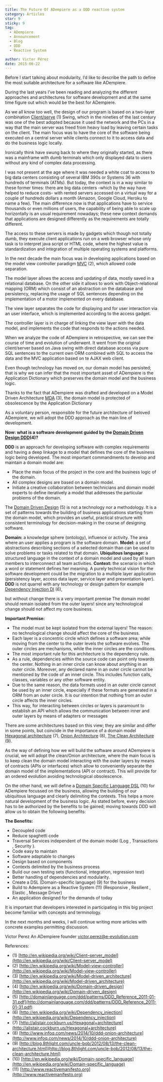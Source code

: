 ```yaml
---
title: The Future Of ADempiere as a DDD reactive system
category: Articles
star: 9
sticky: 9
tag:
  - ADempiere
  - Announcement
  - Blog
  - DDD
  - Reactive System

author: Victor Pérez
date: 2015-06-22
---
```


Before I start talking about modularity, I’d like to describe the path to define the most suitable architecture for a software like ADempiere.

During the last years I’ve been reading and analyzing the different approaches and architectures for software development and at the same time figure out which would be the best for ADempiere.

As we all know too well, the design of our program is based on a two-layer combination [Client/serve](http://en.wikipedia.org/wiki/Client) (1) Swing, which in the nineties of the last century was one of the best adopted because it used the network and the PCs in a way that the main server was freed from heavy load by leaving certain tasks on the client. The main focus was to have the core of the software being executed on a central server while clients connect to it to access data and do the business logic locally.

Ironically think have swung back to where they originally started, as there was a mainframe with dumb terminals which only displayed data to users without any kind of complex data processing.

I was not present at the age where it was needed a white coat to access to big data centers consisting of several IBM 390s or Systems 36 with hundreds of terminals (ATMs). But today, the context is in a way similar to these former times: there are big data centers -which by the way have helped to reduce costs- with rented servers accessed on a virtual way for a couple of hundreds dollars a month (Amazon, Google Cloud, Heroku to name a few). The main difference now is that applications have to service thousands or even millions of users, the capability of being able to scale up horizontally is an usual requirement nowadays; these new context demands that applications are designed differently as the requirements are totally different.

The access to these servers is made by gadgets which though not totally dumb, they execute client applications run on a web browser whose only task is to interpret java script or HTML code, where the highest value is standardization and integration of multiple operating systems and platforms.

In the next decade the main focus was in developing applications based on the model view controller paradigm [MVC](http://en.wikipedia.org/wiki/Model) (2), which allowed code separation.

The model layer allows the access and updating of data, mostly saved in a relational database. On the other side it allows to work with Object-relational mapping (ORM) which consist of an abstraction on the database and persistency, replacing the usage of SQL sentences depending on the implementation of a motor implemented on every database.

The view layer separates the code for displaying and for user interaction via an user interface, which is implemented according to the access gadget.

The controller layer is in charge of linking the view layer with the data model, and implements the code that responds to the actions needed.

When we analyze the code of ADempiere in retrospective, we can see the course of time and evolution of underwent. It went from the original client/server based on Java swing with direct database access via pure SQL sentences to the current own ORM combined with SQL to access the data and the MVC application based on te AJAX web client.

Even though technology has moved on, our domain model has persisted; that is why we can infer that the most important asset of ADempiere is the Application Dictionary which preserves the domain model and the business logic.

Thanks to the fact that ADempiere was drafted and developed on a Model Driven Architecture [MDA](http://en.wikipedia.org/wiki/Model-driven_architecture) (3), the domain model is protected of obsolescence by the Application Dictionary

As a voluntary person, responsible for the future architecture of beloved ADempiere, we will adopt the DDD approach as the main line of development.

**Now: what is a software development guided by the [Domain Driven Design DDD](http://en.wikipedia.org/wiki/Domain-driven_design)(4)?**

**DDD** is an approach for developing software with complex requirements and having a deep linkage to a model that defines the core of the business logic being developed.
The most important commandments to develop and maintain a domain model are:

- Place the main focus of the project in the core and the business logic of the domain.
- All complex designs are based on a domain model.
- Initiate a creative collaboration between technicians and domain model experts to define iteratively a model that addresses the particular problems of the domain.

The [Domain Driven Design](http://domainlanguage.com/ddd/patterns/DDD_Reference_2011-01-31.pdf) (5) is not a technology nor a methodology. It is a set of patterns towards the building of business applications starting from the domain model, which provides an useful, practical structure with consistent terminology for decision-making in the course of designing software.

**Domain:** a knowledge sphere (ontology), influence or activity. The area where an user applies a program is the software domain.
**Model:** a set of abstractions describing sections of a selected domain than can be used to solve problems or tasks related to that domain.
**Ubiquitous language:** a structured language in the context of a domain model and used by all team members to interconnect all team activities.
**Context:** the scenario in which a word or statement defines her meaning.
A purely technical vision for the software development could be the migration to a multiple layer application (persistency layer, access data layer, service layer and presentation layer).
**DDD** is not quarrel with any technology or design pattern for example [Dependency Injection DI](http://en.wikipedia.org/wiki/Dependency_injection) (6),

but without change there is a very important premise The domain model should remain isolated from the outer layers! since any technological change should not affect my core business.

**Important Premise:**

- The model must be kept isolated from the external layers! The reason: no technological change should affect the core of the business.
- Each layer is a concentric circle which defines a software area; while moving from the center to the outer levels the software evolves. The outer circles are mechanisms, while the inner circles are the conditions.
- The most important rule for this architecture is the dependency rule.
- As a rule, dependencies within the source code can point only towards the center. Nothing in an inner circle can know about anything in an outer circle. Moreover, any declared name in an outer circle cannot be mentioned by the code of an inner circle. This includes function calls, classes, variables or any other software entity.
- Due to the same reason, the data formats used in an outer circle cannot be used by an inner circle, especially if these formats are generated in a ORM from an outer circle. It is our intention that nothing from an outer circle affects the inner circles.
- This way, for interacting between circles or layers is paramount to establish an API which allows the communication between inner and outer layers by means of adapters or messages

There are some architectures based on this view; they are similar and differ in some points, but coincide in the importance of a domain model [Hexagonal architecture](http://alistair.cockburn.us/Hexagonal+architecture) (7), [Onion Architecture](http://www.infoq.com/news/2014/10/ddd-onion-architecture) (8), [The Clean Architecture](http://blog.8thlight.com/uncle-bob/2012/08/13/the-clean-architecture.html) (9).

As the way of defining how we will build the software around ADempiere is crucial, we will adopt the clean/Onion architecture, where the main focus is to keep clean the domain model interacting with the outer layers by means of contracts (APIs or interfaces) which allow to conveniently separate the domain model of the implementations (API or contract). This will provide for an ordered evolution avoiding technological obsolescence.

On the other hand, we will define a [Domain Specific Language DSL](http://en.wikipedia.org/wiki/Domain-specific_language) (10) for ADempiere focussed on the business, allowing the building of our ubiquitous language and clearly delimiting the contexts. This helps a more natural development of the business logic.
As stated before, every decision has to be authorized by the benefits to be gained; moving towards DDD will allow us to obtain the following benefits:

**The Benefits:**

- Decoupled code
- Reduce spaghetti code
- Traversal Services independent of the domain model (Log , Transactions , Security ).
- Code easy to maintain
- Software adaptable to changes
- Design based on components
- Contexts delimited by the business process
- Build our own testing sets (functional, integration, regression test)
- Better handling of dependencies and modularity.
- Create a DSL (Domain-specific language) (9) for the business
- Build to Adempiere as a Reactive System (11) (Responsive , Resilient , Elastic , Message Driver)
- An application designed for the demands of today

It is important that developers interested in participating in this big project become familiar with concepts and terminology.

In the next months and weeks, I will continue writing more articles with concrete examples permitting discussion.

Victor Perez
An ADempiere founder
victor.perez@e-evolution.com

References:

- (1) [http://en.wikipedia.org/wiki/Client–server_model](http://en.wikipedia.org/wiki/Client–server_model)
- (2) [http://en.wikipedia.org/wiki/Model–view–controller](http://en.wikipedia.org/wiki/Model–view–controller)
- (3) [http://en.wikipedia.org/wiki/Model-driven_architecture](http://en.wikipedia.org/wiki/Model-driven_architecture)
- (4) [http://en.wikipedia.org/wiki/Domain-driven_design](http://en.wikipedia.org/wiki/Domain-driven_design)
- (5) [http://domainlanguage.com/ddd/patterns/DDD_Reference_2011-01-31.pdf](http://domainlanguage.com/ddd/patterns/DDD_Reference_2011-01-31.pdf)
- (6) [http://en.wikipedia.org/wiki/Dependency_injection](http://en.wikipedia.org/wiki/Dependency_injection)
- (7) [http://alistair.cockburn.us/Hexagonal+architecture](http://alistair.cockburn.us/Hexagonal+architecture)
- (8) [http://www.infoq.com/news/2014/10/ddd-onion-architecture](http://www.infoq.com/news/2014/10/ddd-onion-architecture)
- (9) [http://blog.8thlight.com/uncle-bob/2012/08/13/the-clean-architecture.html](http://blog.8thlight.com/uncle-bob/2012/08/13/the-clean-architecture.html)
- (10) [http://en.wikipedia.org/wiki/Domain-specific_language](http://en.wikipedia.org/wiki/Domain-specific_language)
- (11) [http://www.reactivemanifesto.org](http://www.reactivemanifesto.org)
